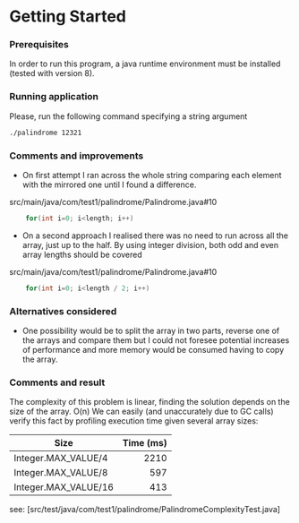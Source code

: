 # Getting Started

### Prerequisites
In order to run this program, a java runtime environment must be installed (tested with version 8).

### Running application
Please, run the following command specifying a string argument
```bash
./palindrome 12321
```

### Comments and improvements
* On first attempt I ran across the whole string comparing each element with the mirrored one until I found a difference.

src/main/java/com/test1/palindrome/Palindrome.java#10
```java
    for(int i=0; i<length; i++)
```

* On a second approach I realised there was no need to run across all the array, just up to the half. By using integer division, both odd and even array lengths should be covered

src/main/java/com/test1/palindrome/Palindrome.java#10
```java
    for(int i=0; i<length / 2; i++)
```

### Alternatives considered
* One possibility would be to split the array in two parts, reverse one of the arrays and compare them but I could not foresee potential increases of performance and more memory would be consumed having to copy the array. 


### Comments and result
The complexity of this problem is linear, finding the solution depends on the size of the array. O(n)
We can easily (and unaccurately due to GC calls) verify this fact by profiling execution time given several array sizes:

| Size                 | Time (ms)     |
| -------------------  | -------------:|
| Integer.MAX_VALUE/4  | 2210          |
| Integer.MAX_VALUE/8  | 597           |
| Integer.MAX_VALUE/16 | 413           |

see: [src/test/java/com/test1/palindrome/PalindromeComplexityTest.java]
